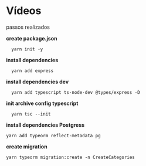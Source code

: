 # Vídeos

passos realizados

**create package.json**

```
  yarn init -y
```

**install dependencies**

```
  yarn add express
```

**install dependencies dev**

```
  yarn add typescript ts-node-dev @types/express -D
```

**init archive config typescript**

```
  yarn tsc --init
```

**install dependencies Postgress**

```
yarn add typeorm reflect-metadata pg
```

**create migration**

```
yarn typeorm migration:create -n CreateCategories
```
